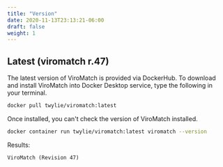 ```yaml
---
title: "Version"
date: 2020-11-13T23:13:21-06:00
draft: false
weight: 1
---
```


## Latest (viromatch r.47)

The latest version of ViroMatch is provided via DockerHub. To download and install ViroMatch into Docker Desktop service, type the following in your terminal.

```bash
docker pull twylie/viromatch:latest
```

Once installed, you can't check the version of ViroMatch installed.

```bash
docker container run twylie/viromatch:latest viromatch --version
```

Results:

```plaintext
ViroMatch (Revision 47)
```
